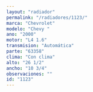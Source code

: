 ```yaml
---
layout: "radiador"
permalink: "/radiadores/1123/"
marca: "Chevrolet"
modelo: "Chevy "
ano: "2000"
motor: "L4 1.6"
transmision: "Automática"
parte: "63358"
clima: "Con clima"
alto: "26 1/2"
ancho: "10 3/4"
observaciones: ""
id: "1123"
---
```


